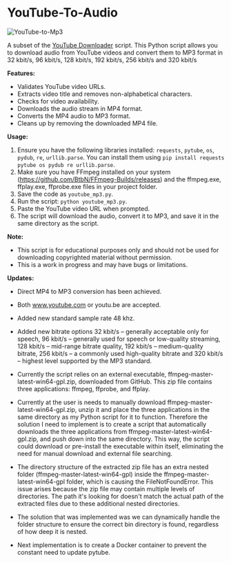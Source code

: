# YouTube-To-Audio
![YouTube-to-Mp3](https://github.com/user-attachments/assets/625ae3b6-8d27-4710-9571-dbd4f38a6d4a)

A subset of the [YouTube Downloader](https://github.com/gappeah/YouTube-Downloader-Pro) script. This Python script allows you to download audio from YouTube videos and convert them to MP3 format in 32 kbit/s, 96 kbit/s, 128 kbit/s, 192 kbit/s, 256 kbit/s and 320 kbit/s

**Features:**

* Validates YouTube video URLs.
* Extracts video title and removes non-alphabetical characters.
* Checks for video availability.
* Downloads the audio stream in MP4 format.
* Converts the MP4 audio to MP3 format.
* Cleans up by removing the downloaded MP4 file.

**Usage:**
1. Ensure you have the following libraries installed: `requests`, `pytube`, `os`, `pydub`, `re`, `urllib.parse`. You can install them using `pip install requests pytube os pydub re urllib.parse`.
2. Make sure you have FFmpeg installed on your system (https://github.com/BtbN/FFmpeg-Builds/releases) and the ffmpeg.exe, ffplay.exe, ffprobe.exe files in your project folder.
3. Save the code as `youtube_mp3.py`.
4. Run the script: `python youtube_mp3.py`.
5. Paste the YouTube video URL when prompted.
6. The script will download the audio, convert it to MP3, and save it in the same directory as the script.

**Note:**
* This script is for educational purposes only and should not be used for downloading copyrighted material without permission.
* This is a work in progress and may have bugs or limitations.

**Updates:**
* Direct MP4 to MP3 conversion has been achieved.
* Both www.youtube.com or youtu.be are accepted.
* Added new standard sample rate 48 khz.
* Added new bitrate options 32 kbit/s – generally acceptable only for speech, 96 kbit/s – generally used for speech or low-quality streaming, 128 kbit/s – mid-range bitrate quality, 192 kbit/s – medium-quality bitrate, 256 kbit/s – a commonly used high-quality bitrate and 320 kbit/s – highest level supported by the MP3 standard.
* Currently the script relies on an external executable, ffmpeg-master-latest-win64-gpl.zip, downloaded from GitHub. This zip file contains three applications: ffmpeg, ffprobe, and ffplay.
* Currently at the user is needs to manually download ffmpeg-master-latest-win64-gpl.zip, unzip it and place the three applications in the same directory as my Python script for it to function. Therefore the solution I need to implement is to create a script that automatically downloads the three applications from ffmpeg-master-latest-win64-gpl.zip, and push down into the same directory. This way, the script could download or pre-install the executable within itself, eliminating the need for manual download and external file searching.

* The directory structure of the extracted zip file has an extra nested folder (ffmpeg-master-latest-win64-gpl) inside the ffmpeg-master-latest-win64-gpl folder, which is causing the FileNotFoundError. This issue arises because the zip file may contain multiple levels of directories. The path it's looking for doesn't match the actual path of the extracted files due to these additional nested directories.
* The solution that was implemented was we can dynamically handle the folder structure to ensure the correct bin directory is found, regardless of how deep it is nested.
* Next implementation is to create a Docker container to prevent the constant need to update pytube.
